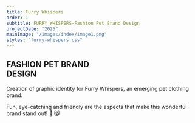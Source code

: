 ```yaml
---
title: Furry Whispers
order: 1
subtitle: FURRY WHISPERS-Fashion Pet Brand Design
projectDate: "2025"
mainImage: "/images/index/image1.png"
styles: "furry-whispers.css"
---
```

<section class="section">
    <div class="container">
        <h1 class="title">FASHION PET BRAND<br>DESIGN</h1>
        <p class="description">Creation of graphic identity for Furry Whispers, an emerging pet clothing brand.</p>
        <p class="description">Fun, eye-catching and friendly are the aspects that make this wonderful brand stand out! 🐶 😻</p>
    </div>
    <div class="grid container">
        <div class="img-container logo">
            <img src="/images/furry-whispers/FW-LOGO.jpg" alt="">
        </div>
        <div class="img-container">
            <img src="/images/furry-whispers/FW-BOX MOCKUP.jpg" alt="">
        </div>
        <div class="grid one">
            <div class="img-container">
                <img src="/images/furry-whispers/FW-RED.png" alt="">
            </div>
            <div class="img-container">
                <img src="/images/furry-whispers/FW-ORANGE.png" alt="">
            </div>
            <div class="img-container">
                <img src="/images/furry-whispers/FW-BLACK.jpg" alt="">
            </div>
        </div>
         <div class="img-container">
            <img src="/images/furry-whispers/FW.DOG.jpg" alt="">
        </div>
            <div class="img-container">
            <img src="/images/furry-whispers/FW-LABELS.jpg" alt="">
        </div>
    </div>
</section>